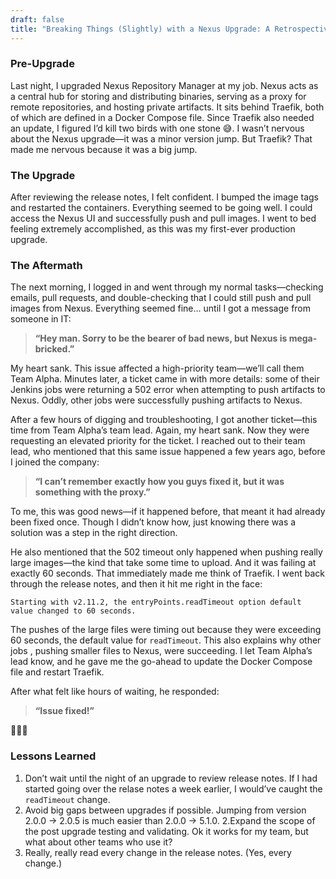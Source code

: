 ```yaml
---
draft: false
title: "Breaking Things (Slightly) with a Nexus Upgrade: A Retrospective"
---
```

### Pre-Upgrade

Last night, I upgraded Nexus Repository Manager at my job. Nexus acts as a central hub for storing and distributing binaries, serving as a proxy for remote repositories, and hosting private artifacts. It sits behind Traefik, both of which are defined in a Docker Compose file. Since Traefik also needed an update, I figured I’d kill two birds with one stone 😅. I wasn’t nervous about the Nexus upgrade—it was a minor version jump. But Traefik? That made me nervous because it was a big jump.

### The Upgrade

After reviewing the release notes, I felt confident. I bumped the image tags and restarted the containers. Everything seemed to be going well. I could access the Nexus UI and successfully push and pull images. I went to bed feeling extremely accomplished, as this was my first-ever production upgrade.

### The Aftermath

The next morning, I logged in and went through my normal tasks—checking emails, pull requests, and double-checking that I could still push and pull images from Nexus. Everything seemed fine… until I got a message from someone in IT:

> **“Hey man. Sorry to be the bearer of bad news, but Nexus is mega-bricked.”**

My heart sank. This issue affected a high-priority team—we’ll call them Team Alpha. Minutes later, a ticket came in with more details: some of their Jenkins jobs were returning a 502 error when attempting to push artifacts to Nexus. Oddly, other jobs were successfully pushing artifacts to Nexus.

After a few hours of digging and troubleshooting, I got another ticket—this time from Team Alpha’s team lead. Again, my heart sank. Now they were requesting an elevated priority for the ticket. I reached out to their team lead, who mentioned that this same issue happened a few years ago, before I joined the company:

> **“I can’t remember exactly how you guys fixed it, but it was something with the proxy.”**

To me, this was good news—if it happened before, that meant it had already been fixed once. Though I didn’t know how, just knowing there was a solution was a step in the right direction.

He also mentioned that the 502 timeout only happened when pushing really large images—the kind that take some time to upload. And it was failing at exactly 60 seconds. That immediately made me think of Traefik. I went back through the release notes, and then it hit me right in the face:

	Starting with v2.11.2, the entryPoints.readTimeout option default value changed to 60 seconds.

The pushes of the large files were timing out because they were exceeding 60 seconds, the default value for `readTimeout`. This also explains why other jobs , pushing smaller files to Nexus, were succeeding.  I let Team Alpha’s lead know, and he gave me the go-ahead to update the Docker Compose file and restart Traefik.

After what felt like hours of waiting, he responded:

> **“Issue fixed!”**


🎉🎉🎉
### Lessons Learned

1. Don’t wait until the night of an upgrade to review release notes. If I had started going over the relase notes a week earlier, I would’ve caught the `readTimeout` change.
2. Avoid big gaps between upgrades if possible. Jumping from version 2.0.0 → 2.0.5 is much easier than 2.0.0 → 5.1.0.
2.Expand the scope of the post upgrade testing and validating. Ok it works for my team, but what about other teams who use it?
3. Really, really read every change in the release notes. (Yes, every change.)